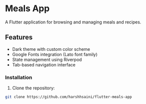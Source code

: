 # Meals App

A Flutter application for browsing and managing meals and recipes.

## Features

- Dark theme with custom color scheme
- Google Fonts integration (Lato font family)
- State management using Riverpod
- Tab-based navigation interface


### Installation

1. Clone the repository:
```sh
git clone https://github.com/harshhsaini/flutter-meals-app
